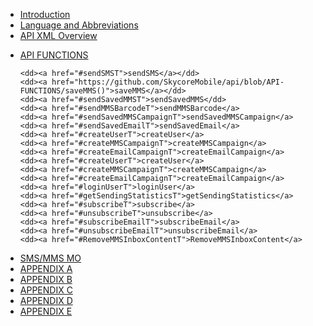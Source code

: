 <html>

<head>


</head>

<body>

<ul>

<li> <a href="#IntroductionT">Introduction</a> </li>

<li> <a href="#LnAT">Language and Abbreviations</a> </li>  

<li> <a href="#ApiXmlOvT">API XML Overview</a> </li>

<dl>

<li><dt><a href="#ApiFuncT">API FUNCTIONS</a></dt></li>	

	<dd><a href="#sendSMST">sendSMS</a></dd>
	<dd><a href="https://github.com/SkycoreMobile/api/blob/API-FUNCTIONS/saveMMS()">saveMMS</a></dd>
	<dd><a href="#sendSavedMMST">sendSavedMMS</dd>
	<dd><a href="#sendMMSBarcodeT">sendMMSBarcode</a>
	<dd><a href="#sendSavedMMSCampaignT">sendSavedMMSCampaign</a>
	<dd><a href="#sendSavedEmailT">sendSavedEmail</a>
	<dd><a href="#createUserT">createUser</a>
	<dd><a href="#createMMSCampaignT">createMMSCampaign</a>
	<dd><a href="#createEmailCampaignT">createEmailCampaign</a>
	<dd><a href="#createUserT">createUser</a>
	<dd><a href="#createMMSCampaignT">createMMSCampaign</a>
	<dd><a href="#createEmailCampaignT">createEmailCampaign</a>
	<dd><a href="#loginUserT">loginUser</a>
	<dd><a href="#getSendingStatisticsT">getSendingStatistics</a>
	<dd><a href="#subscribeT">subscribe</a>
	<dd><a href="#unsubscribeT">unsubscribe</a>
	<dd><a href="#subscribeEmailT">subscribeEmail</a>
	<dd><a href="#unsubscribeEmailT">unsubscribeEmail</a>
	<dd><a href="#RemoveMMSInboxContentT">RemoveMMSInboxContent</a>

</dl>

<li> <a href="#SMS/MMS MO">SMS/MMS MO</a> </li>
<li> <a href="#AppAT">APPENDIX A</a> </li>
<li> <a href="#AppBT">APPENDIX B</a> </li>
<li> <a href="#AppCT">APPENDIX C</a> </li>
<li> <a href="#AppDT">APPENDIX D</a> </li>
<li> <a href="#AppET">APPENDIX E</a> </li>

</ul>

